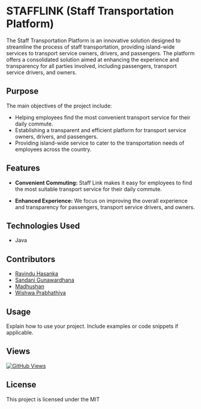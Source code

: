 # STAFFLINK (Staff Transportation Platform)

The Staff Transportation Platform is an innovative solution designed to streamline the process of staff transportation, providing island-wide services to transport service owners, drivers, and passengers. The platform offers a consolidated solution aimed at enhancing the experience and transparency for all parties involved, including passengers, transport service drivers, and owners.

## Purpose

The main objectives of the project include:

- Helping employees find the most convenient transport service for their daily commute.
- Establishing a transparent and efficient platform for transport service owners, drivers, and passengers.
- Providing island-wide service to cater to the transportation needs of employees across the country.

## Features

- **Convenient Commuting:** Staff Link makes it easy for employees to find the most suitable transport service for their daily commute.

- **Enhanced Experience:** We focus on improving the overall experience and transparency for passengers, transport service drivers, and owners.

## Technologies Used

  - Java

## Contributors

- [Ravindu Hasanka](https://github.com/Ravinduhash)
- [Sandani Gunawardhana](https://github.com/GunawardhanaSIA)
- [Madhushan](https://github.com/MadhushanAndawaththa)
- [Wishwa Prabhathiya](https://github.com/wishwaprabathiya)

## Usage

Explain how to use your project. Include examples or code snippets if applicable.

## Views

[![GitHub Views](https://views.whatilearened.today/views/github/Ravinduhash/staffLink_frontend.svg)](https://github.com/Ravinduhash/staffLink_frontend)

## License

This project is licensed under the MIT


